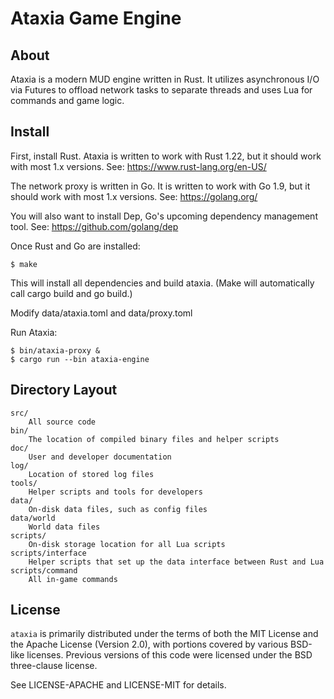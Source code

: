 # Ataxia Game Engine #

## About ##

Ataxia is a modern MUD engine written in Rust. It utilizes asynchronous I/O via Futures to offload network
tasks to separate threads and uses Lua for commands and game logic.

## Install ##

First, install Rust. Ataxia is written to work with Rust 1.22, but it should work with most 1.x versions.
See: https://www.rust-lang.org/en-US/

The network proxy is written in Go. It is written to work with Go 1.9, but it should work with most 1.x versions.
See: https://golang.org/

You will also want to install Dep, Go's upcoming dependency management tool.
See: https://github.com/golang/dep

Once Rust and Go are installed:

    $ make

This will install all dependencies and build ataxia. (Make will automatically call cargo build and go build.)

Modify data/ataxia.toml and data/proxy.toml

Run Ataxia:

    $ bin/ataxia-proxy &
    $ cargo run --bin ataxia-engine

## Directory Layout ##

    src/
        All source code
    bin/
        The location of compiled binary files and helper scripts
    doc/
        User and developer documentation
    log/
        Location of stored log files
    tools/
        Helper scripts and tools for developers
    data/
        On-disk data files, such as config files
    data/world
        World data files
    scripts/
        On-disk storage location for all Lua scripts
    scripts/interface
        Helper scripts that set up the data interface between Rust and Lua
    scripts/command
        All in-game commands

## License ##

`ataxia` is primarily distributed under the terms of both the MIT License and
the Apache License (Version 2.0), with portions covered by various BSD-like
licenses. Previous versions of this code were licensed under the BSD three-clause license.

See LICENSE-APACHE and LICENSE-MIT for details.
